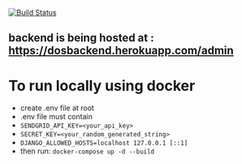 [![Build Status](https://travis-ci.org/cryptic20/dos-app.svg?branch=master)](https://travis-ci.org/cryptic20/dos-app)
## backend is being hosted at : https://dosbackend.herokuapp.com/admin

# To run locally using docker
- create .env file at root
- .env file must contain
- ```SENDGRID_API_KEY=<your_api_key>```
- ```SECRET_KEY=<your_random_generated_string>```
- ```DJANGO_ALLOWED_HOSTS=localhost 127.0.0.1 [::1]```
- then run: ```docker-compose up -d --build```
